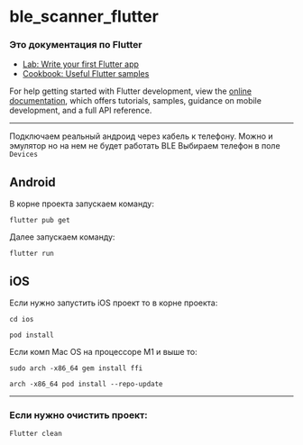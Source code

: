 # ble_scanner_flutter

### Это документация по Flutter
- [Lab: Write your first Flutter app](https://docs.flutter.dev/get-started/codelab)
- [Cookbook: Useful Flutter samples](https://docs.flutter.dev/cookbook)

For help getting started with Flutter development, view the
[online documentation](https://docs.flutter.dev/), which offers tutorials,
samples, guidance on mobile development, and a full API reference.

---

Подключаем реальный андроид через кабель к телефону.
Можно и эмулятор но на нем не будет работать BLE
Выбираем телефон в поле `Devices`

## Android
В корне проекта запускаем команду:

```flutter pub get```

Далее запускаем команду:

```flutter run```



## iOS
Если нужно запустить iOS проект то в корне проекта:

```cd ios```

```pod install```

Если комп Mac OS на процессоре M1 и выше то:

```sudo arch -x86_64 gem install ffi```

```arch -x86_64 pod install --repo-update```

---

### Если нужно очистить проект:

```Flutter clean```